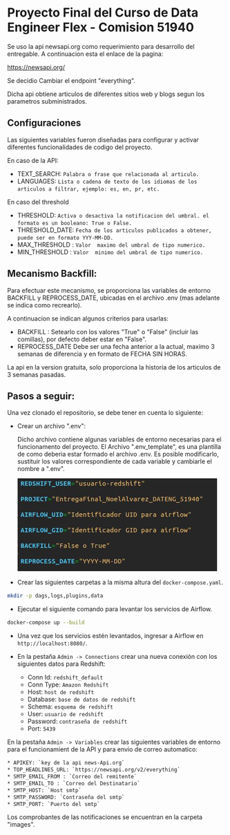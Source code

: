 # Proyecto Final del Curso de Data Engineer Flex - Comision 51940

Se uso la api newsapi.org como requerimiento para desarrollo del entregable. 
A continuacion esta el enlace de la pagina:

https://newsapi.org/

Se decidio Cambiar el endpoint "everything".

Dicha api obtiene articulos de diferentes sitios web y blogs segun los parametros subministrados.

## Configuraciones

Las siguientes variables fueron diseñadas para configurar y activar diferentes funcionalidades de codigo del proyecto.

En caso de la API:
* TEXT_SEARCH: `Palabra o frase que relacionada al articulo.`
* LANGUAGES: `Lista o cadena de texto de los idiomas de los articulos a filtrar, ejemplo: es, en, pr, etc.`

En caso del threshold
* THRESHOLD: `Activa o desactiva la notificacion del umbral. el formato es un booleano: True o False.`
* THRESHOLD_DATE: `Fecha de los articulos publicados a obtener, puede ser en formato YYY-MM-DD.`
* MAX_THRESHOLD : `Valor  maximo del umbral de tipo numerico.`
* MIN_THRESHOLD : `Valor  minimo del umbral de tipo numerico.`

 ## Mecanismo Backfill:

  Para efectuar este mecanismo, se proporciona las variables de entorno BACKFILL y REPROCESS_DATE, ubicadas en el archivo .env (mas adelante se indica como recrearlo).

  A continuacion se indican algunos criterios para usarlas:
  
  * BACKFILL : Setearlo con los valores "True" o "False" (incluir las comillas), por defecto deber estar en "False".
  * REPROCESS_DATE Debe ser una fecha anterior a la actual, maximo 3 semanas de diferencia y en formato de FECHA SIN HORAS.

  La api en la version gratuita, solo proporciona la historia de los articulos de 3 semanas pasadas.


## Pasos a seguir: 

Una vez clonado el repositorio, se debe tener en cuenta lo siguiente:

* Crear un archivo ".env":
  
  Dicho archivo contiene algunas variables de entorno necesarias para el funcionamento del proyecto. 
  El Archivo ".env_template", es una plantilla de como deberia estar formado el archivo .env.
  Es posible modificarlo, sustituir los valores correspondiente de cada variable y cambiarle el nombre a ".env".
  
  ![Estructura del archivo .env](images/Captura_env.jpg)
  
* Crear las siguientes carpetas a la misma altura del `docker-compose.yaml`.

```bash
mkdir -p dags,logs,plugins,data
```
* Ejecutar el siguiente comando para levantar los servicios de Airflow.

```bash
docker-compose up --build
```
* Una vez que los servicios estén levantados, ingresar a Airflow en `http://localhost:8080/`.

* En la pestaña `Admin -> Connections` crear una nueva conexión con los siguientes datos para Redshift:

    * Conn Id: `redshift_default`
    * Conn Type: `Amazon Redshift`
    * Host: `host de redshift`
    * Database: `base de datos de redshift`
    * Schema: `esquema de redshift`
    * User: `usuario de redshift`
    * Password: `contraseña de redshift`
    * Port: `5439`
  
 En la pestaña `Admin -> Variables` crear las siguientes variables de entorno para el funcionamient de la API y para envio de correo automatico:

    * APIKEY: `key de la api news-Api.org`
    * TOP_HEADLINES_URL: `https://newsapi.org/v2/everything`
    * SMTP_EMAIL_FROM : `Correo del remitente`
    * SMTP_EMAIL_TO : `Correo del Destinatario`
    * SMTP_HOST: `Host smtp`
    * SMTP_PASSWORD: `Contraseña del smtp`
    * SMTP_PORT: `Puerto del smtp`

Los comprobantes de las notificaciones se encuentran en la carpeta "images".


